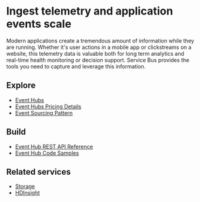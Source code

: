 <properties pageTitle="Ingest Telemetry and Application Events at Scale" metaKeywords="Service Bus, telemetry, events" description="Learn how to ingest telemetry and application events at scale across your business solutions." services="service-bus" documentationCenter=".NET" title="Ingest Telemetry and Application Events at Scale" authors="sethm" solutions="" manager="timlt" editor="mattshel" />

# Ingest telemetry and application events scale
 
Modern applications create a tremendous amount of information while they are running. Whether it's user actions in a mobile app or clickstreams on a website, this telemetry data is valuable both for long term analytics and real-time health monitoring or decision support. Service Bus provides the tools you need to capture and leverage this information.


## Explore
- [Event Hubs](http://msdn.microsoft.com/zh-cn/library/dn789973.aspx)
- [Event Hubs Pricing Details](/home/features/event-hubs/#price)
- [Event Sourcing Pattern](http://msdn.microsoft.com/zh-cn/library/dn589792.aspx)
 
## Build
- [Event Hub REST API Reference](http://msdn.microsoft.com/zh-cn/library/azure/dn790674.aspx)
- [Event Hub Code Samples](http://go.microsoft.com/fwlink/?LinkID=402449)
 
## Related services
- [Storage](/zh-cn/documentation/services/storage/)
- [HDInsight](/zh-cn/documentation/services/hdinsight/)
